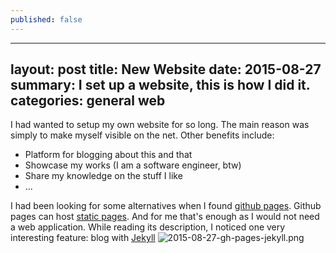 ```yaml
---
published: false
---
```


---
layout:     post
title:      New Website
date:       2015-08-27
summary:    I set up a website, this is how I did it.
categories: general web
---

I had wanted to setup my own website for so long. The main reason was simply to make myself visible on the net. Other benefits include:
* Platform for blogging about this and that
* Showcase my works (I am a software engineer, btw)
* Share my knowledge on the stuff I like
* ...

I had been looking for some alternatives when I found [github pages](https://pages.github.com/). Github pages can host [static pages](https://en.wikipedia.org/wiki/Static_web_page). And for me that's enough as I would not need a web application. While reading its description, I noticed one very interesting feature: blog with [Jekyll](http://jekyllrb.com)
![2015-08-27-gh-pages-jekyll.png]({{site.baseurl}}/_drafts/2015-08-27-gh-pages-jekyll.png)

